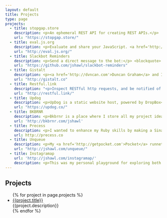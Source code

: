 ```yaml
---
layout: default
title: Projects
type: page
projects:
  - title: stopgap.store
    description: <p>An ephemeral REST API for creating REST APIs.</p>
    url: "https://stopgap.store/"
  - title: eval.js.org
    description: <p>Evaluate and share your JavaScript. <a href='http://eval.js.org/#/12/0'>View an Example</a></p>
    url: "http://eval.js.org/"
  - title: Slackbot Reminders
    description: <p>Send a direct message to the bot:</p> <blockquote> <p>Walk the dog; at 5pm</p> </blockquote> <p>Everything before the ";" is the reminder. Everything after the semi-colon is when the reminder will be sent back.  The complete list of available time descriptions can be found here - <a href="https://github.com/mojombo/chronic#examples">https://github.com/mojombo/chronic#examples</a></p> <p>The bot will reply with your reminder at the specified time via direct message.</p>
    url: "https://github.com/jshawl/slackbot-reminders"
  - title: Gistalt
    description: <p><a href='http://dvncan.com'>Duncan Graham</a> and I built a beautiful interface to create and edit GitHub gists.</p>
    url: "http://gistalt.co"
  - title: Restful.link
    description: "<p>Inspect RESTful http requests, and be notified of new requests via websockets!</p>"
    url: "http://restful.link/"
  - title: Updog
    description: <p>UpDog is a static website host, powered by DropBox</p>
    url: "https://updog.co/"
  - title: BKBRNR
    description: <p>Bkbrnr is a place where I store all my project ideas. Some are just thoughts, others have repos and code, and a few are even deployed.</p>
    url: 'http://bkbrnr.com/jshawl'
  - title: Precess
    description: <p>I wanted to enhance my Ruby skills by making a Sinatra app, so I built my own real-time Sass (and Less) compiler after listening to the server architecture talk on the <a href='http://blog.codepen.io/radio/'>Codepen radio</a>.</p> <p> The application sits behind an Nginx reverse proxy to the Unicorn server. In order to compile Less, requests are made to an express app listening for compile requests.  
    url: http://precess.co
  - title: Unqueue
    description: <p>My <a href='http://getpocket.com'>Pocket</a> runneth over, and I needed a one click solution to mark all of the items in my queue as read. There wasn't one, so I rolled my own with the Pocket API. <a href="http://jshawl.com/unqueue/">Check it out!</a></p>
    url: "http://jshawl.com/unqueue/"
  - title: Instagramap
    url: 'http://jshawl.com/instagramap/'
    description: <p>This was my personal playground for exploring both the Instagram and Google Maps API's. It pulls in recent photos taken in DC and pins them on a google map.</p> <p>I wanted to recreate the in-app exploratory experience of visualizing a collection of photos.</p>
---
```


<div class="wrapper projects">
    <h2>Projects</h2>
    <ul>
      {% for project in page.projects %}
	<li>
	  <a href='{{project.url}}'>{{project.title}}</a>
	  <div class='description'>{{project.description}}</div>
	</li>
      {% endfor %}
    </ul>
</div><!-- wrapper -->
<script src="/js/recent-commits.js"></script>
